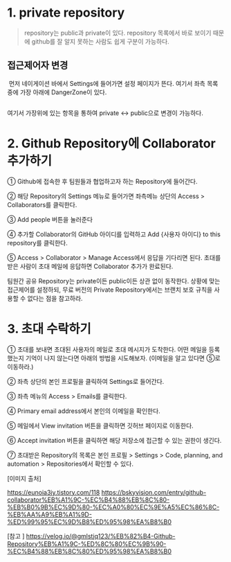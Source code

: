 <h1 id="1-private-repository">1. private repository</h1>
<blockquote>
<p>repository는 public과 private이 있다. repository 목록에서 바로 보이기 때문에 github를 잘 알지 못하는 사람도 쉽게 구분이 가능하다. </p>
</blockquote>
<h2 id="접근제어자-변경">접근제어자 변경</h2>
<p> <img alt="" src="https://velog.velcdn.com/images/taketheking/post/1facd2eb-6ea3-421d-8bc2-6c403c3cd529/image.png" />
 먼저 네이게이션 바에서 Settings에 들어가면 설정 페이지가 뜬다.
 여기서 좌측 목록 중에 가장 아래에 DangerZone이 있다.</p>
<p> <img alt="" src="https://velog.velcdn.com/images/taketheking/post/44bf526e-5c4d-49c9-881a-fcdbe4f491f0/image.png" /></p>
<p>여기서 가장위에 있는 항목을 통하여 private &lt;-&gt; public으로 변경이 가능하다. </p>
<h1 id="2-github-repository에-collaborator-추가하기">2. Github Repository에 Collaborator 추가하기</h1>
<p>① Github에 접속한 후 팀원들과 협업하고자 하는 Repository에 들어간다.</p>
<p>② 해당 Repository의 Settings 메뉴로 들어가면 좌측메뉴 상단의 Access &gt; Collaborators를 클릭한다.
<img alt="" src="https://velog.velcdn.com/images/taketheking/post/a1679684-351f-4726-8b8e-83da54ac6544/image.png" /></p>
<p>③ Add people 버튼을 눌러준다
<img alt="" src="https://velog.velcdn.com/images/taketheking/post/3dcb2dce-afb8-4079-9859-744d44caf288/image.png" /></p>
<p>④ 추가할 Collaborator의 GitHub 아이디를 입력하고 Add {사용자 아이디} to this repository를 클릭한다.
<img alt="" src="https://velog.velcdn.com/images/taketheking/post/70edc2a8-3bfe-4f6c-8e67-0f1c907ee1db/image.png" /></p>
<p>⑤ Access &gt; Collaborator &gt; Manage Access에서 응답을 기다리면 된다. 초대를 받은 사람이 초대 메일에 응답하면 Collaborator 추가가 완료된다.</p>
<blockquote>
</blockquote>
<p>팀원간 공유 Repository는 private이든 public이든 상관 없이 동작한다. 상황에 맞는 접근제어를 설정하되, 무료 버전의 Private Repository에서는 브랜치 보호 규칙을 사용할 수 없다는 점을 참고하라.</p>
<h1 id="3-초대-수락하기">3. 초대 수락하기</h1>
<p>① 초대를 보내면 초대된 사용자의 메일로 초대 메시지가 도착한다. 어떤 메일을 등록했는지 기억이 나지 않는다면 아래의 방법을 시도해보자. (이메일을 알고 있다면 ⑤로 이동하라.)</p>
<p>② 좌측 상단의 본인 프로필을 클릭하여 Settings로 들어간다.
<img alt="" src="https://velog.velcdn.com/images/taketheking/post/06d724aa-7931-49c3-81bc-fd28c7c5aca7/image.png" /></p>
<p>③ 좌측 메뉴의 Access &gt; Emails를 클릭한다.
<img alt="" src="https://velog.velcdn.com/images/taketheking/post/d42f8a57-b202-4318-9325-f64eb10e09dc/image.png" /></p>
<p>④ Primary email address에서 본인의 이메일을 확인한다.
<img alt="" src="https://velog.velcdn.com/images/taketheking/post/1819853a-436a-493a-ba26-5c66423763aa/image.png" /></p>
<p>⑤ 메일에서 View invitation 버튼을 클릭하면 깃허브 페이지로 이동한다.
<img alt="" src="https://velog.velcdn.com/images/taketheking/post/4d4a0832-d658-46ee-b1af-4a9960ef4ff4/image.png" /></p>
<p>⑥ Accept invitation 버튼을 클릭하면 해당 저장소에 접근할 수 있는 권한이 생긴다.
<img alt="" src="https://velog.velcdn.com/images/taketheking/post/3783c1bb-7c49-45c7-a088-948402bc01be/image.png" /></p>
<p>⑦ 초대받은 Repository의 목록은 본인 프로필 &gt; Settings &gt; Code, planning, and automation &gt; Repositories에서 확인할 수 있다.
<img alt="" src="https://velog.velcdn.com/images/taketheking/post/9bc052c9-41b6-4f4e-8d7c-f45e42906604/image.png" /></p>
<blockquote>
</blockquote>
<p>[이미지 출처]</p>
<blockquote>
</blockquote>
<p><a href="https://eunoia3jy.tistory.com/118">https://eunoia3jy.tistory.com/118</a>
<a href="https://bskyvision.com/entry/github-collaborator%EB%A1%9C-%EC%B4%88%EB%8C%80-%EB%B0%9B%EC%9D%80-%EC%A0%80%EC%9E%A5%EC%86%8C-%EB%AA%A9%EB%A1%9D-%ED%99%95%EC%9D%B8%ED%95%98%EA%B8%B0">https://bskyvision.com/entry/github-collaborator%EB%A1%9C-%EC%B4%88%EB%8C%80-%EB%B0%9B%EC%9D%80-%EC%A0%80%EC%9E%A5%EC%86%8C-%EB%AA%A9%EB%A1%9D-%ED%99%95%EC%9D%B8%ED%95%98%EA%B8%B0</a></p>
<blockquote>
</blockquote>
<p>[참고 ]
<a href="https://velog.io/@gmlstjq123/%EB%82%B4-Github-Repository%EB%A1%9C-%ED%8C%80%EC%9B%90-%EC%B4%88%EB%8C%80%ED%95%98%EA%B8%B0">https://velog.io/@gmlstjq123/%EB%82%B4-Github-Repository%EB%A1%9C-%ED%8C%80%EC%9B%90-%EC%B4%88%EB%8C%80%ED%95%98%EA%B8%B0</a></p>